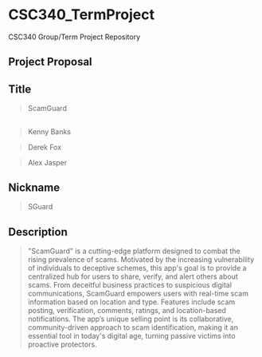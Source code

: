 # CSC340_TermProject
CSC340 Group/Term Project Repository
## Project Proposal

## Title
> ScamGuard

##
> Kenny Banks

> Derek Fox

> Alex Jasper

## Nickname
> SGuard


## Description
> "ScamGuard" is a cutting-edge platform designed to combat the rising prevalence of scams.
Motivated by the increasing vulnerability of individuals to deceptive schemes,
this app's goal is to provide a centralized hub for users to share, verify, and alert
others about scams. From deceitful business practices to suspicious digital communications,
ScamGuard empowers users with real-time scam information based on location and type.
Features include scam posting, verification, comments, ratings, and location-based notifications.
The app’s unique selling point is its collaborative, community-driven approach to scam
identification, making it an essential tool in today's digital age, turning passive victims
into proactive protectors.

